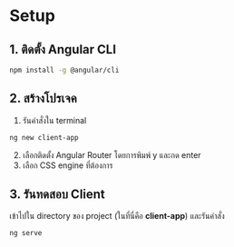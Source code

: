 
# Setup 

## 1. ติดตั้ง Angular CLI

```bash
npm install -g @angular/cli
```

## 2. สร้างโปรเจค

1. รันคำสั่งใน terminal 

```bash
ng new client-app
```

2. เลือกติดตั้ง Angular Router โดยการพิมพ์ y และกด enter
3. เลือก CSS engine ที่ต้องการ 

## 3. รันทดสอบ Client

เข้าไปใน directory ของ project (ในที่นี่คือ **client-app**) และรันคำสั่ง

```bash
ng serve
```